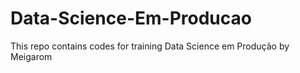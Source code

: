 # Data-Science-Em-Producao
This repo contains codes for training Data Science em Produção by Meigarom
